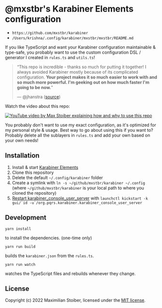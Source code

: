 # @mxstbr's Karabiner Elements configuration

- `https://github.com/mxstbr/karabiner`
- `/Users/krishna/.config/karabiner/mxstbr/mxstbr/README.md`

If you like TypeScript and want your Karabiner configuration maintainable & type-safe, you probably want to use the custom configuration DSL / generator I created in `rules.ts` and `utils.ts`!

> “This repo is incredible - thanks so much for putting it together! I always avoided Karabiner mostly because of its complicated configuration. **Your project makes it so much easier to work with and so much more powerful. I'm geeking out on how much faster I'm going to be now.**”
>
> — @jhanstra ([source](https://github.com/mxstbr/karabiner/pull/4))

Watch the video about this repo:

[![YouTube video by Max Stoiber explaining how and why to use this repo](https://img.youtube.com/vi/j4b_uQX3Vu0/0.jpg)](https://www.youtube.com/watch?v=j4b_uQX3Vu0)

You probably don't want to use my exact configuration, as it's optimized for my personal style & usage. Best way to go about using this if you want to? Probably delete all the sublayers in `rules.ts` and add your own based on your own needs!

## Installation

1. Install & start [Karabiner Elements](https://karabiner-elements.pqrs.org/)
1. Clone this repository
1. Delete the default `~/.config/karabiner` folder
1. Create a symlink with `ln -s ~/github/mxstbr/karabiner ~/.config` (where `~/github/mxstbr/karabiner` is your local path to where you cloned the repository)
1. [Restart karabiner_console_user_server](https://karabiner-elements.pqrs.org/docs/manual/misc/configuration-file-path/) with `` launchctl kickstart -k gui/`id -u`/org.pqrs.karabiner.karabiner_console_user_server ``

## Development

```
yarn install
```

to install the dependencies. (one-time only)

```
yarn run build
```

builds the `karabiner.json` from the `rules.ts`.

```
yarn run watch
```

watches the TypeScript files and rebuilds whenever they change.

## License

Copyright (c) 2022 Maximilian Stoiber, licensed under the [MIT license](./LICENSE.md).
